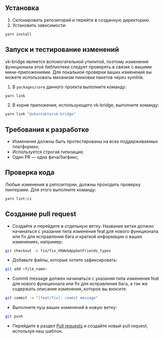## Установка

1. Склонировать репозиторий и перейти в созданную директорию.
2. Установить зависимости:

```sh
yarn install
```

## Запуск и тестирование изменений

vk-bridge является вспомогательной утилитой, поэтому изменения функционала этой библиотеки следует проверять в связке с вашими мини-приложениями. Для локальной проверки ваших изменений вы можете использовать механизм линковки пакетов через symlink.

1. В `packages/core` данного проекта выполните команду:

```sh
yarn link
```

2. В корне приложения, использующего vk-bridge, выполните команду:

```sh
yarn link "@vkontakte/vk-bridge"
```

## Требования к разработке

- Изменения должны быть протестированы на всех поддерживаемых платформах;
- Используется строгая типизация;
- Один PR — одна фича/багфикс;

## Проверка кода

Любые изменения в репозитории, должны проходить проверку линтерами. Для этого выполните команду:

```sh
yarn lint:ci
```

## Создание pull request

- Создайте и перейдите в отдельную ветку. Название ветки должно начинаться с указания типа изменения feat для нового функционала или fix для исправления бага и краткой информации о ваших изменениях, например:

```sh
git checkout -b fix/fix_VKWebAppGetFriends_types
```

- Добавьте файлы, которые хотите зафиксировать:

```sh
git add <file_name>
```

- Commit message должен начинаться с указания типа изменения feat для нового функционала или fix для исправления бага, а так же содержать описание изменения, которое вы вносите.

```sh
git commit -m "[feat/fix]: commit message"
```

- Выполните пуш ваших изменений в новую ветку:

```sh
git push
```

- Перейдите в раздел [Pull requests](https://github.com/VKCOM/vk-bridge/pulls) и создайте новый pull request, используя наш шаблон.
